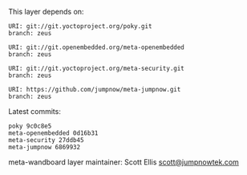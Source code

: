 This layer depends on:

    URI: git://git.yoctoproject.org/poky.git
    branch: zeus

    URI: git://git.openembedded.org/meta-openembedded
    branch: zeus

    URI: git://git.yoctoproject.org/meta-security.git
    branch: zeus

    URI: https://github.com/jumpnow/meta-jumpnow.git
    branch: zeus

Latest commits:

    poky 9c0c8e5
    meta-openembedded 0d16b31
    meta-security 27ddb45
    meta-jumpnow 6869932

meta-wandboard layer maintainer: Scott Ellis <scott@jumpnowtek.com>
